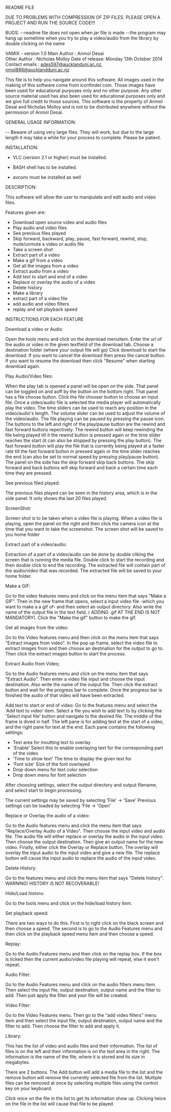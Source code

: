 README FILE

DUE TO PROBLEMS WITH COMPRESSION OF ZIP FILES. PLEASE OPEN A PROJECT AND RUN THE SOURCE CODE!!!


BUGS:
--readme file does not open when jar file is made
--the program may hang up sometime when you try to play a video/audio from the library by double clicking on the name


VAMIX - version 1.0 
Main Author : Anmol Desai  
Other Author : Nicholas Molloy
Date of release: Monday 13th October 2014
Contact emails : ades597@aucklanduni.ac.nz, nmol886@aucklandduni.ac.nz


This file is to help you navigate around this software. All images used in the making of this software come from iconfinder.com. Those images have 
been used for educational purposes only and no other purpose. Any other source material used has also been used for educational purposes only and we give full credit to those sources. This software is the property of Anmol Desai and Nicholas Molloy and is not to be distributed anywhere without the permission of Anmol Desai.


GENERAL USAGE INFORMATION:

-- Beware of using very large files. They will work, but due to the large length it may take a while for your process to complete. Please be patient.



INSTALLATION:

- VLC (version 2.1 or higher) must be installed.

- BASH shell has to be installed.

- avconv must be installed as well


DESCRIPTION:

This software will allow the user to manipulate and edit audio and video files. 

Features given are:

 - Download open source video and audio files
 - Play audio and video files
 - See previous files played
 - Skip forward, backward, play, pause, fast forward, rewind, stop, mute/unmute a video or audio file
 - Take a screen shot
 - Extract part of a video
 - Make a gif from a video
 - Get all the images from a video
 - Extract audio from a video
 - Add text to start and end of a video
 - Replace or overlay the audio of a video
 - Delete history
 - Make a library
 - extract part of a video file
 - add audio and video filters
 - replay and set playback speed




INSTRUCTIONS FOR EACH FEATURE


Download a video or Audio

Open the tools menu and click on the download menuitem. Enter the url of the audio or video in the given textfield of the download tab. 
Choose a destination folder (where your output file will go)
Click download to start the download. If you want to cancel the download then press the cancel button. If you want to resume the download
then click "Resume" when starting download again.


Play Audio/Video files:

When the play tab is opened a panel will be open on the side. That panel can be toggled on and aoff by the button on the bottom right. That panel
has a file choose button. Click the file chooser button to choose an input file. Once a video/audio file is selected the media player
will automatically play the video. The time sliders can be used to reach any position in the video/audio's length. The volume slider
can be used to adjust the volume of the video/audio. The file playing can be paused by pressing the pause icon. The buttons to the left
and right of the play/pause button are the rewind and fast forward buttons repectively. The rewind button will keep rewinding the file being 
played till it the rewind button is pressed again or the time slider reaches the start (it can also be stopped by pressing the play button).
The fast forward button will play the file that is currently being played at a faster rate till the fast forward button in pressed again
or the time slider reaches the end (can also be set to normal speed by pressing play/pause button). The panel on the side has the skip forward 
skip back buttons. The skip forward and back buttons will skip forward and back a certain time each time they are pressed.

	
See previous filed played:

The previous files played can be seen in the history area, which is in the side panel. It only shows the last 20 files played.


ScreenShot:

Screen shot is to be taken when a video file is playing. When a video file is playing, open the panel on the right and then click the 
camera icon at the time that you want to take the screenshot. The screen shot will be saved to you home folder


Extract part of a video/audio:

Extraction of a part of a video/audio can be done by double cliking the screen that is running the media file. Double click to start the
recording and then double click to end the recording. The extracted file will contain part of the audio/video that was recorded.
The extracted file will be saved to your home folder.

Make a GIF:

Go to the video features menu and click on the menu item that says "Make a GIF". Then in the new frame that opens, select a input video file -which 
you want to make a a gif of- and then select an output directory. Also write the name of the output file in the text field. ( ADDING .gif AT
THE END IS NOT MANDATORY). Click the "Make the gif" button to make the gif.


Get all images from the video:
	
Go to the Video features menu and then click on the menu item that says "Extract images from video". In the pop up frame, select the video file to 
extract images from and then choose an destination for the output to go to. Then click the extract images button to start the process.


Extract Audio from Video;

Go to the Audio features menu and click on the menu item that says "Extract Audio". Then enter a video file input and choose the input destination.
Also write the name of the output file. Then click the extract button and wait for the progress bar to complete.
Once the progress bar is finished the audio of that video will have been extracted.	


Add text to start or end of video:
Go to the features menu and select the 'Add text to video' item. Select a file you wish to add text to by clicking the 'Select input file'
button and navigate to the desired file. The middle of the frame is dived in half. The left pane is for adding text at the start of a
video, and the right pane for text at the end. Each pane contains the following settings:

- Text area for inoutting text to overlay
- 'Enable' Select this to enable overlaying text for the corresponding part of the video
- 'Time to show text' The time to display the given text for
- 'Font size' Size of the font overlayed
- Drop down menu for text color selection
- Drop down menu for font selection

After choosing settings, select the output directory and output filename, and select start to begin processing.

The current settings may be saved by selecting 'File' -> 'Save'
Previous settings can be loaded by selecting 'File -> 'Open'
	

Replace or Overlay the audio of a video:

Go to the Audio features menu and click the menu item that says "Replace/Overlay Audio of a Video". Then choose the input video and audio file.
The audio file will either replace or overlay the audio in the input video. Then choose the output destination.
Then give an output name for the new video. Finally, either click the Overlay or Replace button. The overlay will overlay the input
audio to the input video and give a new file. The replace button will cause the input audio to replace the audio of the input video.


Delete History:
	
Go to the features menu and click the menu item that says "Delete history". WARNING! HISTORY iS NOT RECOVERABLE!

Hide/Load historu:

Go to the tools menu and click on the hide/load history item.

Set playback speed:

There are two ways to do this. First is to right click on the black screen and then choose a speed. The second is to go to the Audio Features menu and then click on the playback speed
menu item and then choose a speed.

Replay:

Go to the Audio Features menu and then click on the replay box. If the box is ticked then the current audio/video file playing will repeat, else it won't repeat.

Audio Filter:

Go to the Audio Features menu and click on the audio filters menu item. Then select the input file, output destination, output name and the filter to add.
Then just apply the filter and your file will be created.

Video Filter:

Go to the Video Features menu. Then go to the "add video filters" menu item and then select the input file, output destination, output name and the filter to add.
Then choose the filter to add and apply it.


Library:

This has the list of video and audio files and their information. The list of files is on the left and their information is on the text area in the right. The information
is the name of the file, where it is stored and its size in megabytes. 

There are 2 buttons. The Add button will add a media file to the list and the remove button will remove the currently selected file from the list.
Multiple files can be removed at once by selecting multiple files using the control key on your keyboard. 

Click once on the file in the list to get its information show up. Clicking twice on the file in the list will cause that file to be played.
	
